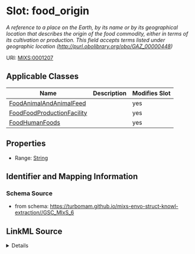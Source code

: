 # Slot: food_origin


_A reference to a place on the Earth, by its name or by its geographical location that describes the origin of the food commodity, either in terms of its cultivation or production. This field accepts terms listed under geographic location (http://purl.obolibrary.org/obo/GAZ_00000448)_



URI: [MIXS:0001207](https://w3id.org/mixs/0001207)



<!-- no inheritance hierarchy -->




## Applicable Classes

| Name | Description | Modifies Slot |
| --- | --- | --- |
[FoodAnimalAndAnimalFeed](FoodAnimalAndAnimalFeed.md) |  |  yes  |
[FoodFoodProductionFacility](FoodFoodProductionFacility.md) |  |  yes  |
[FoodHumanFoods](FoodHumanFoods.md) |  |  yes  |







## Properties

* Range: [String](String.md)





## Identifier and Mapping Information







### Schema Source


* from schema: https://turbomam.github.io/mixs-envo-struct-knowl-extraction//GSC_MIxS_6




## LinkML Source

<details>
```yaml
name: food_origin
description: A reference to a place on the Earth, by its name or by its geographical
  location that describes the origin of the food commodity, either in terms of its
  cultivation or production. This field accepts terms listed under geographic location
  (http://purl.obolibrary.org/obo/GAZ_00000448)
title: food product origin geographic location
notes:
- food
- geographic
- location
- product
from_schema: https://turbomam.github.io/mixs-envo-struct-knowl-extraction//GSC_MIxS_6
rank: 1000
slot_uri: MIXS:0001207
multivalued: false
alias: food_origin
domain_of:
- FoodAnimalAndAnimalFeed
- FoodFoodProductionFacility
- FoodHumanFoods
range: string
structured_pattern:
  syntax: '{country}: {region}, {specific location}'
  interpolated: true
  partial_match: true

```
</details>